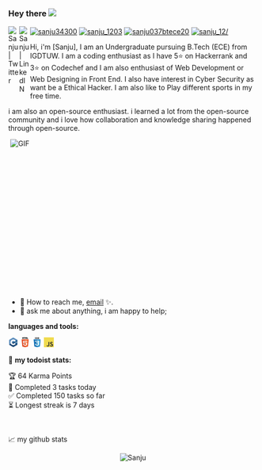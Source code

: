 ### Hey there <img src="https://media.giphy.com/media/hvRJCLFzcasrR4ia7z/giphy.gif" width="25px">
<a href="https://twitter.com/Sanju95444263">
  <img align="left" alt="Sanju | Twitter" width="22px" src="https://raw.githubusercontent.com/peterthehan/peterthehan/master/assets/twitter.svg" />
</a>
<a href="https://www.linkedin.com/in/sanju-515027205/">
  <img align="left" alt="Sanju | LinkedIN" width="22px" src="https://raw.githubusercontent.com/peterthehan/peterthehan/master/assets/linkedin.svg" />
</a>
<a href="https://instagram.com/sanju34300" target="blank"><img align="center" src="https://raw.githubusercontent.com/rahuldkjain/github-profile-readme-generator/master/src/images/icons/Social/instagram.svg" alt="sanju34300" height="30" width="40" /></a>
<a href="https://www.codechef.com/users/sanju_1203" target="blank"><img align="center" src="https://cdn.jsdelivr.net/npm/simple-icons@3.1.0/icons/codechef.svg" alt="sanju_1203" height="30" width="40" /></a>
<a href="https://www.hackerrank.com/sanju037btece20" target="blank"><img align="center" src="https://raw.githubusercontent.com/rahuldkjain/github-profile-readme-generator/master/src/images/icons/Social/hackerrank.svg" alt="sanju037btece20" height="30" width="40" /></a>
<a href="https://www.leetcode.com/sanju_12/" target="blank"><img align="center" src="https://raw.githubusercontent.com/rahuldkjain/github-profile-readme-generator/master/src/images/icons/Social/leet-code.svg" alt="sanju_12/" height="30" width="40" /></a>


<br />

Hi, i'm [Sanju], I am an Undergraduate pursuing B.Tech (ECE) from IGDTUW. I am a coding enthusiast as I have 5⭐ on Hackerrank and 3⭐ on Codechef and I am also enthusiast of Web Development or Web Designing in Front End. I also have interest in Cyber Security as want be a Ethical Hacker. I am also like to Play different sports in my free time.

i am also an open-source enthusiast. i learned a lot from the open-source community and i love how collaboration and knowledge sharing happened through open-source.


  <img align="right" alt="GIF" src="https://res.cloudinary.com/practicaldev/image/fetch/s--2bZIjPGC--/c_limit%2Cf_auto%2Cfl_progressive%2Cq_66%2Cw_880/https://dev-to-uploads.s3.amazonaws.com/i/d4tvukbt5mra37cvwklk.gif" width="500" height="320" />
  
- 💌 How to reach me, [email](anutanwer12@gmail.com) ✨. 
- 💬 ask me about anything, i am happy to help;

**languages and tools:**  

<code><img height="20" src="https://raw.githubusercontent.com/github/explore/80688e429a7d4ef2fca1e82350fe8e3517d3494d/topics/cpp/cpp.png"></code>
<code><img height="20" src="https://raw.githubusercontent.com/github/explore/80688e429a7d4ef2fca1e82350fe8e3517d3494d/topics/html/html.png"></code>
<code><img height="20" src="https://raw.githubusercontent.com/github/explore/80688e429a7d4ef2fca1e82350fe8e3517d3494d/topics/css/css.png"></code>
<code><img height="20" src="https://raw.githubusercontent.com/github/explore/80688e429a7d4ef2fca1e82350fe8e3517d3494d/topics/javascript/javascript.png"></code>



🚧 **my todoist stats:**
<!-- TODO-IST:START -->
🏆  64 Karma Points           
🌸  Completed 3 tasks today           
✅  Completed 150 tasks so far           
⏳  Longest streak is 7 days
<!-- TODO-IST:END -->

<br  />

📈 my github stats
<p align="center"> <img src="https://github-readme-stats.vercel.app/api?username=Sanju-github002&show_icons=true&theme=gotham" alt="Sanju" />
